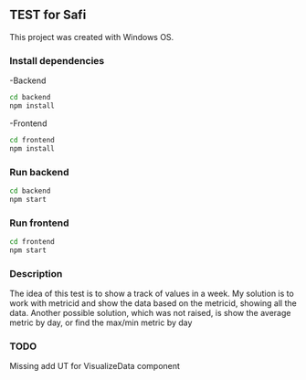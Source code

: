 ## TEST for Safi

This project was created with Windows OS.

### Install dependencies

-Backend

```bash
cd backend
npm install
```

-Frontend

```bash
cd frontend
npm install
```

### Run backend

```bash
cd backend
npm start
```

### Run frontend

```bash
cd frontend
npm start
```

### Description

The idea of ​​this test is to show a track of values ​​in a week.
My solution is to work with metricid and show the data based on the metricid, showing all the data.
Another possible solution, which was not raised, is show the average metric by day, or find the max/min metric by day

### TODO
Missing add UT for VisualizeData component